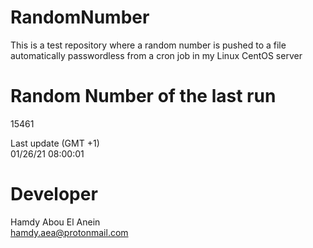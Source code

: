 # RandomNumber    
This is a test repository where a random number is pushed to a file automatically passwordless from a cron job in my Linux CentOS server    
# Random Number of the last run   
15461
      
Last update (GMT +1)    
01/26/21 08:00:01
# Developer    
Hamdy Abou El Anein   
hamdy.aea@protonmail.com
